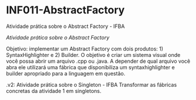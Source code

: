 # INF011-AbstractFactory
Atividade prática sobre o Abstract Factory - IFBA

*Atividade prática sobre o Abstract Factory*

Objetivo: implementar um Abstract Factory com dois produtos: 1) SyntaxHighlighter e 2) Builder. O objetivo é criar um sistema visual onde você possa abrir um arquivo .cpp ou .java. 
A depender de qual arquivo você abra ele utilizará uma fábrica que disponibiliza um syntaxhighlighter e builder apropriado para a linguagem em questão.

.v2:
Atividade prática sobre o Singleton - IFBA
Transformar as fábricas concretas da atividade 1 em singletons.
